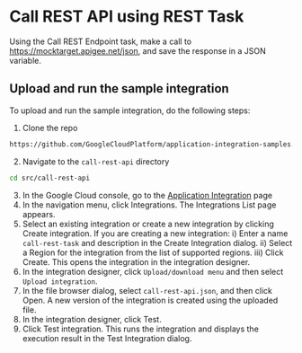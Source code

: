 # Call REST API using REST Task

Using the Call REST Endpoint task, make a call to https://mocktarget.apigee.net/json, and save the response in a JSON variable.

## Upload and run the sample integration

To upload and run the sample integration, do the following steps:

1) Clone the repo 
```sh
https://github.com/GoogleCloudPlatform/application-integration-samples.git
```
2) Navigate to the `call-rest-api` directory
```sh
cd src/call-rest-api
```
3) In the Google Cloud console, go to the [Application Integration](https://console.cloud.google.com/integrations?_ga=2.161317246.2144651509.1683660420-1351281240.1683660420) page
4) In the navigation menu, click Integrations. The Integrations List page appears.
5) Select an existing integration or create a new integration by clicking Create integration.
If you are creating a new integration:
    i) Enter a name `call-rest-task` and description in the Create Integration dialog.
    ii) Select a Region for the integration from the list of supported regions.
    iii) Click Create.
This opens the integration in the integration designer.
6) In the integration designer, click `Upload/download menu` and then select `Upload integration`.
7) In the file browser dialog, select `call-rest-api.json`, and then click Open. A new version of the integration is created using the uploaded file.
8) In the integration designer, click Test.
9) Click Test integration. This runs the integration and displays the execution result in the Test Integration dialog.

